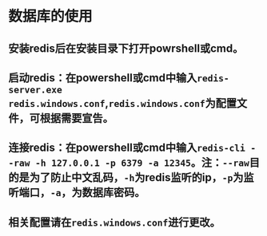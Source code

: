 # 数据库的使用

## 安装redis后在安装目录下打开powrshell或cmd。

## 启动redis：在powershell或cmd中输入```redis-server.exe redis.windows.conf```,```redis.windows.conf```为配置文件，可根据需要宣告。

## 连接redis：在powershell或cmd中输入```redis-cli --raw -h 127.0.0.1 -p 6379 -a 12345```。注：```--raw```目的是为了防止中文乱码，```-h```为redis监听的ip，```-p```为监听端口，```-a```，为数据库密码。

## 相关配置请在```redis.windows.conf```进行更改。